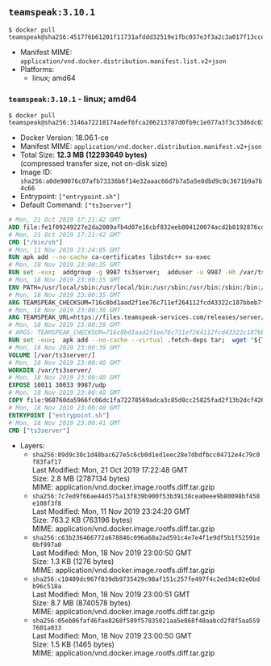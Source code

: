 ## `teamspeak:3.10.1`

```console
$ docker pull teamspeak@sha256:451776b61201f11731afddd32519e1fbc037e3f3a2c3a017f13cce5e8ddcb99e
```

-	Manifest MIME: `application/vnd.docker.distribution.manifest.list.v2+json`
-	Platforms:
	-	linux; amd64

### `teamspeak:3.10.1` - linux; amd64

```console
$ docker pull teamspeak@sha256:3146a72218174adef6fca206213787d0fb9c1e077a3f3c33d6dc03a201c3bf82
```

-	Docker Version: 18.06.1-ce
-	Manifest MIME: `application/vnd.docker.distribution.manifest.v2+json`
-	Total Size: **12.3 MB (12293649 bytes)**  
	(compressed transfer size, not on-disk size)
-	Image ID: `sha256:a0de90076c07afb73336b6f14e32aaac66d7b7a5a5e8dbd9c0c3671b9a7b4c66`
-	Entrypoint: `["entrypoint.sh"]`
-	Default Command: `["ts3server"]`

```dockerfile
# Mon, 21 Oct 2019 17:21:42 GMT
ADD file:fe1f09249227e2da2089afb4d07e16cbf832eeb804120074acd2b8192876cd28 in / 
# Mon, 21 Oct 2019 17:21:42 GMT
CMD ["/bin/sh"]
# Mon, 11 Nov 2019 23:24:05 GMT
RUN apk add --no-cache ca-certificates libstdc++ su-exec
# Mon, 18 Nov 2019 23:00:35 GMT
RUN set -eux;  addgroup -g 9987 ts3server;  adduser -u 9987 -Hh /var/ts3server -G ts3server -s /sbin/nologin -D ts3server;  install -d -o ts3server -g ts3server -m 777 /var/ts3server /var/run/ts3server
# Mon, 18 Nov 2019 23:00:35 GMT
ENV PATH=/usr/local/sbin:/usr/local/bin:/usr/sbin:/usr/bin:/sbin:/bin:/opt/ts3server
# Mon, 18 Nov 2019 23:00:35 GMT
ARG TEAMSPEAK_CHECKSUM=716c8bd1aad2f1ee76c711ef264112fcd43322c187bbeb7fe3af5488564bdc8a
# Mon, 18 Nov 2019 23:00:36 GMT
ARG TEAMSPEAK_URL=https://files.teamspeak-services.com/releases/server/3.10.1/teamspeak3-server_linux_alpine-3.10.1.tar.bz2
# Mon, 18 Nov 2019 23:00:39 GMT
# ARGS: TEAMSPEAK_CHECKSUM=716c8bd1aad2f1ee76c711ef264112fcd43322c187bbeb7fe3af5488564bdc8a TEAMSPEAK_URL=https://files.teamspeak-services.com/releases/server/3.10.1/teamspeak3-server_linux_alpine-3.10.1.tar.bz2
RUN set -eux;  apk add --no-cache --virtual .fetch-deps tar;  wget "${TEAMSPEAK_URL}" -O server.tar.bz2;  echo "${TEAMSPEAK_CHECKSUM} *server.tar.bz2" | sha256sum -c -;  mkdir -p /opt/ts3server;  tar -xf server.tar.bz2 --strip-components=1 -C /opt/ts3server;  rm server.tar.bz2;  apk del .fetch-deps;  mv /opt/ts3server/*.so /opt/ts3server/redist/* /usr/local/lib;  ldconfig /usr/local/lib;  chown -R ts3server:ts3server /opt/ts3server
# Mon, 18 Nov 2019 23:00:39 GMT
VOLUME [/var/ts3server/]
# Mon, 18 Nov 2019 23:00:40 GMT
WORKDIR /var/ts3server/
# Mon, 18 Nov 2019 23:00:40 GMT
EXPOSE 10011 30033 9987/udp
# Mon, 18 Nov 2019 23:00:40 GMT
COPY file:968760da5966fc06dc1fa72278569adca3c85d8cc25825fad2f13b2dcf4261c4 in /opt/ts3server 
# Mon, 18 Nov 2019 23:00:40 GMT
ENTRYPOINT ["entrypoint.sh"]
# Mon, 18 Nov 2019 23:00:41 GMT
CMD ["ts3server"]
```

-	Layers:
	-	`sha256:89d9c30c1d48bac627e5c6cb0d1ed1eec28e7dbdfbcc04712e4c79c0f83faf17`  
		Last Modified: Mon, 21 Oct 2019 17:22:48 GMT  
		Size: 2.8 MB (2787134 bytes)  
		MIME: application/vnd.docker.image.rootfs.diff.tar.gzip
	-	`sha256:7c7ed9f66ae44d575a13f839b900f53b39138cea0eee9b80098bf458e108f3f8`  
		Last Modified: Mon, 11 Nov 2019 23:24:20 GMT  
		Size: 763.2 KB (763196 bytes)  
		MIME: application/vnd.docker.image.rootfs.diff.tar.gzip
	-	`sha256:c63b236466772a678846c096a68a2ad591c4e7e4f1e9df5b1f52591e0bf997a0`  
		Last Modified: Mon, 18 Nov 2019 23:00:50 GMT  
		Size: 1.3 KB (1276 bytes)  
		MIME: application/vnd.docker.image.rootfs.diff.tar.gzip
	-	`sha256:c18409dc967f839db9735429c98af151c257fe497f4c2ed34c02e0bdb96c518a`  
		Last Modified: Mon, 18 Nov 2019 23:00:51 GMT  
		Size: 8.7 MB (8740578 bytes)  
		MIME: application/vnd.docker.image.rootfs.diff.tar.gzip
	-	`sha256:05eb06faf46fae8268f589f57835021aa5e868f48aabcd2f8f5aa5597601a033`  
		Last Modified: Mon, 18 Nov 2019 23:00:50 GMT  
		Size: 1.5 KB (1465 bytes)  
		MIME: application/vnd.docker.image.rootfs.diff.tar.gzip
